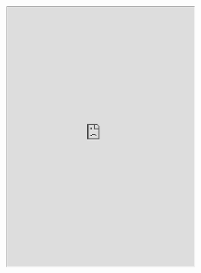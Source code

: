<iframe
   height = 700
   width = 100%
   background color = #ffffff
   padding = 0 
   margins = 0 
   src="https://thecoppersanctum.github.io/thecoppersanctum/taverns.html"></iframe>